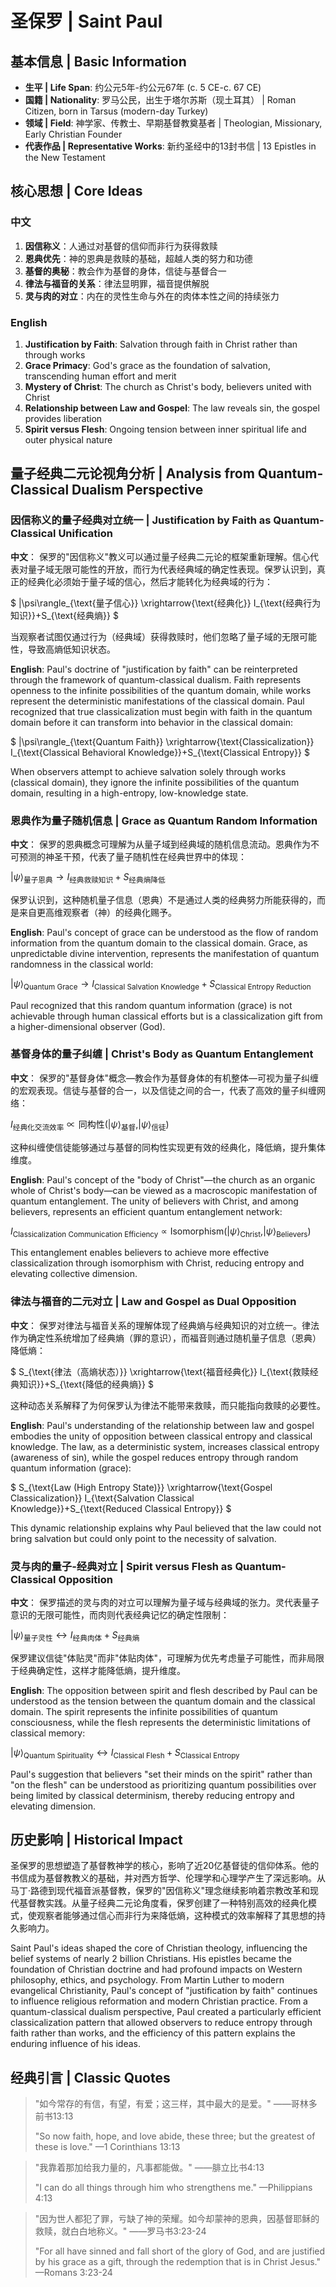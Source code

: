 # 圣保罗 | Saint Paul

## 基本信息 | Basic Information
- **生平 | Life Span**: 约公元5年-约公元67年 (c. 5 CE-c. 67 CE)
- **国籍 | Nationality**: 罗马公民，出生于塔尔苏斯（现土耳其） | Roman Citizen, born in Tarsus (modern-day Turkey)
- **领域 | Field**: 神学家、传教士、早期基督教奠基者 | Theologian, Missionary, Early Christian Founder
- **代表作品 | Representative Works**: 新约圣经中的13封书信 | 13 Epistles in the New Testament

## 核心思想 | Core Ideas

### 中文
1. **因信称义**：人通过对基督的信仰而非行为获得救赎
2. **恩典优先**：神的恩典是救赎的基础，超越人类的努力和功德
3. **基督的奥秘**：教会作为基督的身体，信徒与基督合一
4. **律法与福音的关系**：律法显明罪，福音提供解脱
5. **灵与肉的对立**：内在的灵性生命与外在的肉体本性之间的持续张力

### English
1. **Justification by Faith**: Salvation through faith in Christ rather than through works
2. **Grace Primacy**: God's grace as the foundation of salvation, transcending human effort and merit
3. **Mystery of Christ**: The church as Christ's body, believers united with Christ
4. **Relationship between Law and Gospel**: The law reveals sin, the gospel provides liberation
5. **Spirit versus Flesh**: Ongoing tension between inner spiritual life and outer physical nature

## 量子经典二元论视角分析 | Analysis from Quantum-Classical Dualism Perspective

### 因信称义的量子经典对立统一 | Justification by Faith as Quantum-Classical Unification

**中文**：
保罗的"因信称义"教义可以通过量子经典二元论的框架重新理解。信心代表对量子域无限可能性的开放，而行为代表经典域的确定性表现。保罗认识到，真正的经典化必须始于量子域的信心，然后才能转化为经典域的行为：

$`
|\psi\rangle_{\text{量子信心}} \xrightarrow{\text{经典化}} I_{\text{经典行为知识}}+S_{\text{经典熵}}
`$

当观察者试图仅通过行为（经典域）获得救赎时，他们忽略了量子域的无限可能性，导致高熵低知识状态。

**English**:
Paul's doctrine of "justification by faith" can be reinterpreted through the framework of quantum-classical dualism. Faith represents openness to the infinite possibilities of the quantum domain, while works represent the deterministic manifestations of the classical domain. Paul recognized that true classicalization must begin with faith in the quantum domain before it can transform into behavior in the classical domain:

$`
|\psi\rangle_{\text{Quantum Faith}} \xrightarrow{\text{Classicalization}} I_{\text{Classical Behavioral Knowledge}}+S_{\text{Classical Entropy}}
`$

When observers attempt to achieve salvation solely through works (classical domain), they ignore the infinite possibilities of the quantum domain, resulting in a high-entropy, low-knowledge state.

### 恩典作为量子随机信息 | Grace as Quantum Random Information

**中文**：
保罗的恩典概念可理解为从量子域到经典域的随机信息流动。恩典作为不可预测的神圣干预，代表了量子随机性在经典世界中的体现：

$`
|\psi\rangle_{\text{量子恩典}}\rightarrow I_{\text{经典救赎知识}}+S_{\text{经典熵降低}}
`$

保罗认识到，这种随机量子信息（恩典）不是通过人类的经典努力所能获得的，而是来自更高维观察者（神）的经典化赐予。

**English**:
Paul's concept of grace can be understood as the flow of random information from the quantum domain to the classical domain. Grace, as unpredictable divine intervention, represents the manifestation of quantum randomness in the classical world:

$`
|\psi\rangle_{\text{Quantum Grace}}\rightarrow I_{\text{Classical Salvation Knowledge}}+S_{\text{Classical Entropy Reduction}}
`$

Paul recognized that this random quantum information (grace) is not achievable through human classical efforts but is a classicalization gift from a higher-dimensional observer (God).

### 基督身体的量子纠缠 | Christ's Body as Quantum Entanglement

**中文**：
保罗的"基督身体"概念—教会作为基督身体的有机整体—可视为量子纠缠的宏观表现。信徒与基督的合一，以及信徒之间的合一，代表了高效的量子纠缠网络：

$`
I_{\text{经典化交流效率}}\propto\text{同构性}\left(|\psi\rangle_{\text{基督}},|\psi\rangle_{\text{信徒}}\right)
`$

这种纠缠使信徒能够通过与基督的同构性实现更有效的经典化，降低熵，提升集体维度。

**English**:
Paul's concept of the "body of Christ"—the church as an organic whole of Christ's body—can be viewed as a macroscopic manifestation of quantum entanglement. The unity of believers with Christ, and among believers, represents an efficient quantum entanglement network:

$`
I_{\text{Classicalization Communication Efficiency}}\propto\text{Isomorphism}\left(|\psi\rangle_{\text{Christ}},|\psi\rangle_{\text{Believers}}\right)
`$

This entanglement enables believers to achieve more effective classicalization through isomorphism with Christ, reducing entropy and elevating collective dimension.

### 律法与福音的二元对立 | Law and Gospel as Dual Opposition

**中文**：
保罗对律法与福音关系的理解体现了经典熵与经典知识的对立统一。律法作为确定性系统增加了经典熵（罪的意识），而福音则通过随机量子信息（恩典）降低熵：

$`
S_{\text{律法（高熵状态）}} \xrightarrow{\text{福音经典化}} I_{\text{救赎经典知识}}+S_{\text{降低的经典熵}}
`$

这种动态关系解释了为何保罗认为律法不能带来救赎，而只能指向救赎的必要性。

**English**:
Paul's understanding of the relationship between law and gospel embodies the unity of opposition between classical entropy and classical knowledge. The law, as a deterministic system, increases classical entropy (awareness of sin), while the gospel reduces entropy through random quantum information (grace):

$`
S_{\text{Law (High Entropy State)}} \xrightarrow{\text{Gospel Classicalization}} I_{\text{Salvation Classical Knowledge}}+S_{\text{Reduced Classical Entropy}}
`$

This dynamic relationship explains why Paul believed that the law could not bring salvation but could only point to the necessity of salvation.

### 灵与肉的量子-经典对立 | Spirit versus Flesh as Quantum-Classical Opposition

**中文**：
保罗描述的灵与肉的对立可以理解为量子域与经典域的张力。灵代表量子意识的无限可能性，而肉则代表经典记忆的确定性限制：

$`
|\psi\rangle_{\text{量子灵性}} \leftrightarrow I_{\text{经典肉体}}+S_{\text{经典熵}}
`$

保罗建议信徒"体贴灵"而非"体贴肉体"，可理解为优先考虑量子可能性，而非局限于经典确定性，这样才能降低熵，提升维度。

**English**:
The opposition between spirit and flesh described by Paul can be understood as the tension between the quantum domain and the classical domain. The spirit represents the infinite possibilities of quantum consciousness, while the flesh represents the deterministic limitations of classical memory:

$`
|\psi\rangle_{\text{Quantum Spirituality}} \leftrightarrow I_{\text{Classical Flesh}}+S_{\text{Classical Entropy}}
`$

Paul's suggestion that believers "set their minds on the spirit" rather than "on the flesh" can be understood as prioritizing quantum possibilities over being limited by classical determinism, thereby reducing entropy and elevating dimension.

## 历史影响 | Historical Impact

圣保罗的思想塑造了基督教神学的核心，影响了近20亿基督徒的信仰体系。他的书信成为基督教教义的基础，并对西方哲学、伦理学和心理学产生了深远影响。从马丁·路德到现代福音派基督教，保罗的"因信称义"理念继续影响着宗教改革和现代基督教实践。从量子经典二元论角度看，保罗创建了一种特别高效的经典化模式，使观察者能够通过信心而非行为来降低熵，这种模式的效率解释了其思想的持久影响力。

Saint Paul's ideas shaped the core of Christian theology, influencing the belief systems of nearly 2 billion Christians. His epistles became the foundation of Christian doctrine and had profound impacts on Western philosophy, ethics, and psychology. From Martin Luther to modern evangelical Christianity, Paul's concept of "justification by faith" continues to influence religious reformation and modern Christian practice. From a quantum-classical dualism perspective, Paul created a particularly efficient classicalization pattern that allowed observers to reduce entropy through faith rather than works, and the efficiency of this pattern explains the enduring influence of his ideas.

## 经典引言 | Classic Quotes

> "如今常存的有信，有望，有爱；这三样，其中最大的是爱。" ——哥林多前书13:13
>
> "So now faith, hope, and love abide, these three; but the greatest of these is love." —1 Corinthians 13:13

> "我靠着那加给我力量的，凡事都能做。" ——腓立比书4:13
>
> "I can do all things through him who strengthens me." —Philippians 4:13

> "因为世人都犯了罪，亏缺了神的荣耀。如今却蒙神的恩典，因基督耶稣的救赎，就白白地称义。" ——罗马书3:23-24
>
> "For all have sinned and fall short of the glory of God, and are justified by his grace as a gift, through the redemption that is in Christ Jesus." —Romans 3:23-24